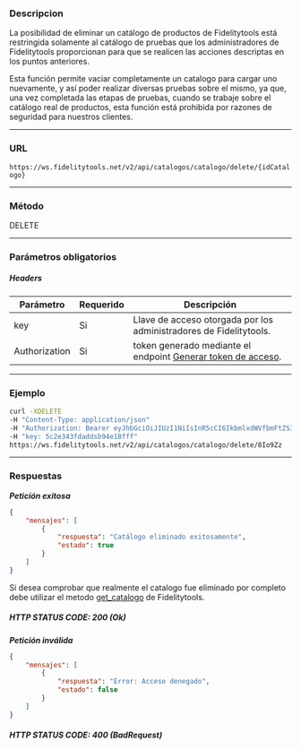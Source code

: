 ### Descripcion
La posibilidad de eliminar un catálogo de productos de Fidelitytools está restringida solamente al
catálogo de pruebas que los administradores de Fidelitytools proporcionan para que se realicen las acciones
descriptas en los puntos anteriores.

Esta función permite vaciar completamente un catalogo para cargar uno nuevamente,
y así poder realizar diversas pruebas sobre el mismo, ya que, una vez completada las etapas de pruebas,
cuando se trabaje sobre el catálogo real de productos, esta función está prohibida por razones de seguridad
para nuestros clientes.
___

### URL
` https://ws.fidelitytools.net/v2/api/catalogos/catalogo/delete/{idCatalogo} `
___

### Método
DELETE
___
### Parámetros obligatorios

##### Headers

|Parámetro |Requerido |Descripción                 |
|----------|----------|----------------------------|
| key         | Si		 | Llave de acceso otorgada por los administradores de Fidelitytools. |
| Authorization       | Si		 | token generado mediante el endpoint [Generar token de acceso](https://github.com/bebeto-fidelitytools/FidelitytoolsWS/blob/master/docs/autenticaci%C3%B3n.md). |
___
### Ejemplo
```bash
curl -XDELETE 
-H "Content-Type: application/json" 
-H "Authorization: Bearer eyJhbGciOiJIUzI1NiIsInR5cCI6IkbmlxdWVfbmFtZSI6InVzZXJb25maWciLCJuYmYiOjE1NTYxMTk0MNjIwNTgwNywiaWF0IjoxNTU2MTE5NDA3LCJpczovL3dzLmZpZGVsaXR5dG9vbHMubmV0L3YyIiwiYXVkIjoiaHa2U2asdasdy5maWRlbGl0eXRvb2xzLm5ldC92MiJ9RDDpMHEB4SsmY0j87OcS5mbxe2XxSAY" 
-H "key: 5c2e343fdaddsb94e18fff"
https://ws.fidelitytools.net/v2/api/catalogos/catalogo/delete/8Io9Zz
```
___
### Respuestas
***Petición exitosa***
```json
{
    "mensajes": [
        {
            "respuesta": "Catálogo eliminado exitosamente",
            "estado": true
        }
    ]
}
```
Si desea comprobar que realmente el catalogo fue eliminado por completo debe utilizar el metodo [get_catalogo](https://github.com/bebeto-fidelitytools/FidelitytoolsWS/blob/master/docs/segmentacion/get_catalogo.md) de Fidelitytools.

##### HTTP STATUS CODE: 200 (Ok)

***Petición inválida***
```json
{
    "mensajes": [
        {
            "respuesta": "Error: Acceso denegado",
            "estado": false
        }
    ]
}
```

##### HTTP STATUS CODE: 400 (BadRequest)
 
 
 

